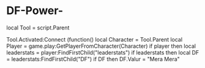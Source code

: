 # DF-Power-
local Tool = script.Parent

Tool.Activated:Connect (function()
    local Character = Tool.Parent
    local Player = game.play:GetPlayerFromCharacter(Character)
    if player then
        local leaderstats = player:FindFirstChild("leaderstats")
        if leaderstats then
            local DF = leaderstats:FindFirstChild("DF")
            if DF then
                DF.Valur = "Mera Mera"
